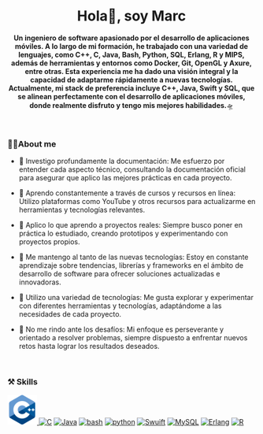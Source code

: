 <div align="center">
    <h1>Hola👋, soy Marc</h1>
</div>

<div align="center">
    <p><b>Un ingeniero de software apasionado por el desarrollo de aplicaciones móviles. A lo largo de mi formación, he trabajado con una variedad de lenguajes, como C++, C, Java, Bash, Python, SQL, Erlang, R y MIPS, además de herramientas y entornos como Docker, Git, OpenGL y Axure, entre otras. Esta experiencia me ha dado una visión integral y la capacidad de adaptarme rápidamente a nuevas tecnologías. Actualmente, mi stack de preferencia incluye C++, Java, Swift y SQL, que se alinean perfectamente con el desarrollo de aplicaciones móviles, donde realmente disfruto y tengo mis mejores habilidades.</b>🛸</p>
  <a href="#">
    <img src="https://www.gifsanimados.org/data/media/562/linea-imagen-animada-0387.gif" border="0" width="100%" height="2px"/>
  </a>
</div>

### 👨‍💻About me

- 📖 Investigo profundamente la documentación: Me esfuerzo por entender cada aspecto técnico, consultando la documentación oficial para asegurar que aplico las mejores prácticas en cada proyecto.

- 🎥 Aprendo constantemente a través de cursos y recursos en línea: Utilizo plataformas como YouTube y otros recursos para actualizarme en herramientas y tecnologías relevantes.

- 🧩 Aplico lo que aprendo a proyectos reales: Siempre busco poner en práctica lo estudiado, creando prototipos y experimentando con proyectos propios.

- 🔎 Me mantengo al tanto de las nuevas tecnologías: Estoy en constante aprendizaje sobre tendencias, librerías y frameworks en el ámbito de desarrollo de software para ofrecer soluciones actualizadas e innovadoras.

- 🎨 Utilizo una variedad de tecnologías: Me gusta explorar y experimentar con diferentes herramientas y tecnologías, adaptándome a las necesidades de cada proyecto.

- 💪 No me rindo ante los desafíos: Mi enfoque es perseverante y orientado a resolver problemas, siempre dispuesto a enfrentar nuevos retos hasta lograr los resultados deseados.
  
  <a href="#">
    <img src="https://www.gifsanimados.org/data/media/562/linea-imagen-animada-0387.gif" border="0" width="100%" height="2px"/>
  </a>
  
### ⚒️ Skills

<div id="Skills">
    <a href="https://github.com/Markuus9/Perfil" target="_blank" rel="noreferrer"> <img src="https://raw.githubusercontent.com/devicons/devicon/master/icons/cplusplus/cplusplus-original.svg" alt="C++" width="60px" height="60px"/> </a>
    <a href="https://github.com/Markuus9/Perfil"><img src="https://upload.wikimedia.org/wikipedia/commons/thumb/3/35/The_C_Programming_Language_logo.svg/100px-The_C_Programming_Language_logo.svg.png" alt="C" title="C" width="60px" height="60px"></a>
    <a href="https://github.com/Markuus9/Perfil"><img src="https://upload.wikimedia.org/wikipedia/en/thumb/3/30/Java_programming_language_logo.svg/121px-Java_programming_language_logo.svg.png" alt="Java" title="Java" width="40px" height="60px"></a>
    <a href="https://github.com/Markuus9/Perfil"><img src="https://upload.wikimedia.org/wikipedia/commons/thumb/8/82/Gnu-bash-logo.svg/120px-Gnu-bash-logo.svg.png" alt="bash" title="bash" width="60px" height="60px"></a>
    <a href="https://github.com/Markuus9/Perfil"><img src="https://upload.wikimedia.org/wikipedia/commons/thumb/c/c3/Python-logo-notext.svg/150px-Python-logo-notext.svg.png" alt="python" title="python" width="60px" height="60px"></a>
    <a href="https://github.com/Markuus9/Perfil"><img src="https://es.wikipedia.org/wiki/Archivo:Swift_logo.svg" alt="Swuift" title="Swuift" width="60px" height="60px"></a>
    <a href="https://github.com/Markuus9/Perfil"><img src="https://static.wikia.nocookie.net/softwareprogramas-y-aplicaciones/images/1/1b/MySQL..png/revision/latest/scale-to-width-down/1200?cb=20160314025746&path-prefix=es" alt="MySQL" title="MySQL" width="60px" height="60px"></a>
    <a href="https://github.com/Markuus9/Perfil"><img src="https://upload.wikimedia.org/wikipedia/commons/thumb/4/42/Erlang_logo.png/225px-Erlang_logo.png" alt="Erlang" title="Erlang" width="60px" height="60px"></a>
    <a href="https://github.com/Markuus9/Perfil"><img src="https://upload.wikimedia.org/wikipedia/commons/thumb/1/1b/R_logo.svg/150px-R_logo.svg.png" alt="R" title="R" width="60px" height="60px"></a>
</div>
